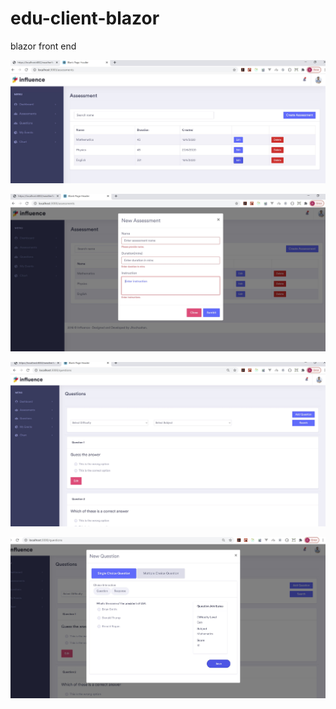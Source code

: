 # edu-client-blazor

blazor front end

![Assessment List Image](repoimages/assessments.jpg)

![Add Assessment](repoimages/newassessment.jpg)

![Questions List Image](repoimages/questions.jpg)

![Add Question Image](repoimages/newquestion.jpg)
